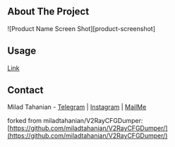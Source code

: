 <!-- ABOUT THE PROJECT -->
## About The Project

![Product Name Screen Shot][product-screenshot]

<!-- USAGE -->
## Usage

[Link](https://raw.githubusercontent.com/qjlxg/V2RayCFGDumper/main/config.txt)
<!-- CONTACT -->
## Contact

Milad Tahanian - [Telegram](https://t.me/miladtahanian) | [Instagram](https://instagram.com/tahanianmilad) | [MailMe](mailto:miladtahanianofficial@gmail.com)

forked from miladtahanian/V2RayCFGDumper: [https://github.com/miladtahanian/V2RayCFGDumper/](https://github.com/miladtahanian/V2RayCFGDumper/)

